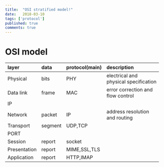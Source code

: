 ```yaml
---
title:  "OSI stratified model!"
date:   2018-03-10
tags: ['protocol']
published: true
comments: true
---
```


# OSI model

|layer|data|protocol(main)|description|
|:--|:--|:--|:--|
|Physical|bits|PHY|electrical and physical specification|
|Data link|frame|MAC|error correction and flow control|
|IP||||
|Network|packet|IP|address resolution and routing|
|Transport|segment|UDP,TCP||
|PORT||||
|Session|report|socket||
|Presentation|report|MIME,SSL,TLS||
|Application|report|HTTP,IMAP||
